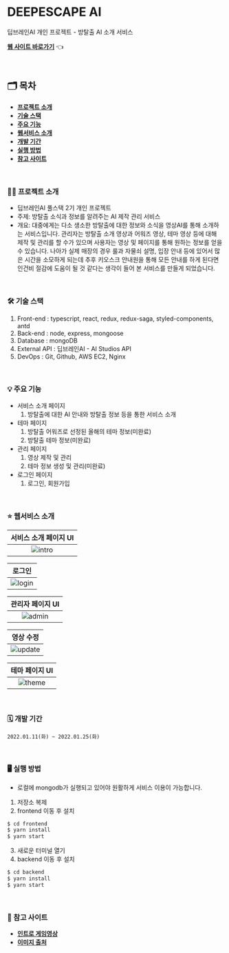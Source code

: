 # DEEPESCAPE AI

딥브레인AI 개인 프로젝트 - 방탈출 AI 소개 서비스

[**웹 사이트 바로가기**](http://ec2-15-164-214-76.ap-northeast-2.compute.amazonaws.com/) 👈

<br />

## 🗂 목차

- [**프로젝트 소개**](#1)
- [**기술 스택**](#2)
- [**주요 기능**](#3)
- [**웹서비스 소개**](#4)
- [**개발 기간**](#5)
- [**실행 방법**](#6)
- [**참고 사이트**](#7)

<div id='1'></div>
<br />

### 💁‍♂️ 프로젝트 소개

- 딥브레인AI 풀스택 2기 개인 프로젝트
- 주제: 방탈출 소식과 정보를 알려주는 AI 제작 관리 서비스
- 개요: 대중에게는 다소 생소한 방탈출에 대한 정보와 소식을 영상AI를 통해 소개하는 서비스입니다. 관리자는 방탈출 소개 영상과 어워즈 영상, 테마 영상 등에 대해 제작 및 관리를 할 수가 있으며 사용자는 영상 및 페이지를 통해 원하는 정보를 얻을 수 있습니다. 나아가 실제 매장의 경우 룰과 자물쇠 설명, 입장 안내 등에 있어서 많은 시간을 소모하게 되는데 추후 키오스크 안내원을 통해 모든 안내를 하게 된다면 인건비 절감에 도움이 될 것 같다는 생각이 들어 본 서비스를 만들게 되었습니다.

<div id='2'></div>
<br />

### 🛠 기술 스택

1. Front-end : typescript, react, redux, redux-saga, styled-components, antd
2. Back-end : node, express, mongoose
3. Database : mongoDB
4. External API : 딥브레인AI - AI Studios API
5. DevOps : Git, Github, AWS EC2, Nginx

<div id='3'></div>
<br />

### 💡 주요 기능

- 서비스 소개 페이지
  1. 방탈출에 대한 AI 안내와 방탈출 정보 등을 통한 서비스 소개
- 테마 페이지
  1. 방탈출 어워즈로 선정된 올해의 테마 정보(미완료)
  2. 방탈출 테마 정보(미완료)
- 관리 페이지
  1. 영상 제작 및 관리
  2. 테마 정보 생성 및 관리(미완료)
- 로그인 페이지
  1. 로그인, 회원가입

<div id='4'></div>
<br />

### ⭐️ 웹서비스 소개

|            서비스 소개 페이지 UI             |
| :------------------------------------------: |
| <img src='./images/intro.gif' alt='intro' /> |

|                    로그인                    |
| :------------------------------------------: |
| <img src='./images/login.gif' alt='login' /> |

|               관리자 페이지 UI               |
| :------------------------------------------: |
| <img src='./images/admin.gif' alt='admin' /> |

|                      영상 수정                      |
| :-------------------------------------------------: |
| <img src='./images/adminUpdate.gif' alt='update' /> |

|                테마 페이지 UI                |
| :------------------------------------------: |
| <img src='./images/theme.gif' alt='theme' /> |

<div id='5'></div>
<br />

### 🗓 개발 기간

`2022.01.11(화) ~ 2022.01.25(화)`

<div id='6'></div>
<br />

### 🖥 실행 방법

- 로컬에 mongodb가 실행되고 있어야 원활하게 서비스 이용이 가능합니다.

1. 저장소 복제
2. frontend 이동 후 설치

```bash
$ cd frontend
$ yarn install
$ yarn start
```

3. 새로운 터미널 열기
4. backend 이동 후 설치

```bash
$ cd backend
$ yarn install
$ yarn start
```

<div id='7'></div>
<br />

### 📌 참고 사이트

- [**인트로 게임영상**](https://pixabay.com/ko/videos/%EA%B2%8C%EC%9E%84-%EC%9A%B0%EB%A6%AC-%EA%B0%80%EC%9A%B4%EB%8D%B0-%EC%9A%B0%EC%A3%BC%EC%84%A0-72488/)
- [**이미지 출처**](https://unsplash.com/)
